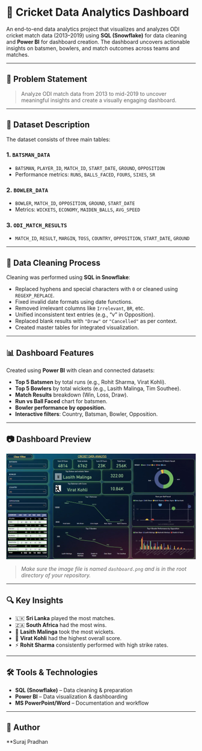 # 🏏 Cricket Data Analytics Dashboard

An end-to-end data analytics project that visualizes and analyzes ODI cricket match data (2013–2019) using **SQL (Snowflake)** for data cleaning and **Power BI** for dashboard creation. The dashboard uncovers actionable insights on batsmen, bowlers, and match outcomes across teams and matches.

---

## 📌 Problem Statement

> Analyze ODI match data from 2013 to mid-2019 to uncover meaningful insights and create a visually engaging dashboard.

---

## 📂 Dataset Description

The dataset consists of three main tables:

### 1. `BATSMAN_DATA`
- `BATSMAN`, `PLAYER_ID`, `MATCH_ID`, `START_DATE`, `GROUND`, `OPPOSITION`
- Performance metrics: `RUNS`, `BALLS_FACED`, `FOURS`, `SIXES`, `SR`

### 2. `BOWLER_DATA`
- `BOWLER`, `MATCH_ID`, `OPPOSITION`, `GROUND`, `START_DATE`
- Metrics: `WICKETS`, `ECONOMY`, `MAIDEN_BALLS`, `AVG_SPEED`

### 3. `ODI_MATCH_RESULTS`
- `MATCH_ID`, `RESULT`, `MARGIN`, `TOSS`, `COUNTRY`, `OPPOSITION`, `START_DATE`, `GROUND`

---

## 🧹 Data Cleaning Process

Cleaning was performed using **SQL in Snowflake**:

- Replaced hyphens and special characters with `0` or cleaned using `REGEXP_REPLACE`.
- Fixed invalid date formats using date functions.
- Removed irrelevant columns like `Irrelevant`, `BR`, etc.
- Unified inconsistent text entries (e.g., “v” in Opposition).
- Replaced blank results with `"Draw"` or `"Cancelled"` as per context.
- Created master tables for integrated visualization.

---

## 📊 Dashboard Features

Created using **Power BI** with clean and connected datasets:

- **Top 5 Batsmen** by total runs (e.g., Rohit Sharma, Virat Kohli).
- **Top 5 Bowlers** by total wickets (e.g., Lasith Malinga, Tim Southee).
- **Match Results** breakdown (Win, Loss, Draw).
- **Run vs Ball Faced** chart for batsmen.
- **Bowler performance by opposition.**
- **Interactive filters**: Country, Batsman, Bowler, Opposition.

---

## 📷 Dashboard Preview

![Dashboard Preview](dashboard.png)

> *Make sure the image file is named `dashboard.png` and is in the root directory of your repository.*

---

## 🔍 Key Insights

- 🇱🇰 **Sri Lanka** played the most matches.
- 🇿🇦 **South Africa** had the most wins.
- 🎯 **Lasith Malinga** took the most wickets.
- 🏏 **Virat Kohli** had the highest overall score.
- ⚡ **Rohit Sharma** consistently performed with high strike rates.

---

## 🛠 Tools & Technologies

- **SQL (Snowflake)** – Data cleaning & preparation
- **Power BI** – Data visualization & dashboarding
- **MS PowerPoint/Word** – Documentation and workflow

---



## 🧠 Author

**Suraj Pradhan
